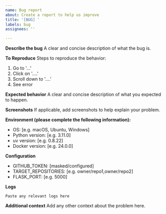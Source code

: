 ```yaml
---
name: Bug report
about: Create a report to help us improve
title: '[BUG] '
labels: bug
assignees: ''

---
```


**Describe the bug**
A clear and concise description of what the bug is.

**To Reproduce**
Steps to reproduce the behavior:
1. Go to '...'
2. Click on '....'
3. Scroll down to '....'
4. See error

**Expected behavior**
A clear and concise description of what you expected to happen.

**Screenshots**
If applicable, add screenshots to help explain your problem.

**Environment (please complete the following information):**
 - OS: [e.g. macOS, Ubuntu, Windows]
 - Python version: [e.g. 3.11.0]
 - uv version: [e.g. 0.8.22]
 - Docker version: [e.g. 24.0.0]

**Configuration**
- GITHUB_TOKEN: [masked/configured]
- TARGET_REPOSITORIES: [e.g. owner/repo1,owner/repo2]
- FLASK_PORT: [e.g. 5000]

**Logs**
```
Paste any relevant logs here
```

**Additional context**
Add any other context about the problem here.

